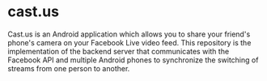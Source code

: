 # cast.us

Cast.us is an Android application which allows you to share your friend's phone's camera on your Facebook Live video feed.
This repository is the implementation of the backend server that communicates with the Facebook API and multiple Android phones to synchronize the switching of streams from one person to another.
